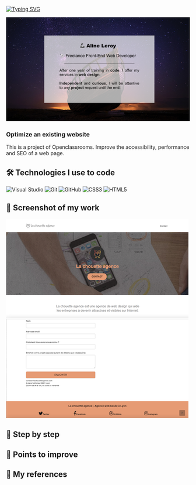 [![Typing SVG](https://readme-typing-svg.herokuapp.com?color=%23E06F26&size=24&center=true&lines=Welcome+in+my+ReadMe)](https://git.io/typing-svg)

![Cover](https://github.com/AlineAl/AlineLeroy_2_17122020/blob/main/images/Aline_github.001.png)

### Optimize an existing website

This is a project of Openclassrooms. Improve the accessibility, performance and SEO of a web page.

## 🛠 Technologies I use to code

![Visual Studio](https://img.shields.io/badge/Visual%20Studio-5C2D91.svg?style=for-the-badge&logo=visual-studio&logoColor=white) 	![Git](https://img.shields.io/badge/git-%23F05033.svg?style=for-the-badge&logo=git&logoColor=white) ![GitHub](https://img.shields.io/badge/github-%23121011.svg?style=for-the-badge&logo=github&logoColor=white) 	![CSS3](https://img.shields.io/badge/css3-%231572B6.svg?style=for-the-badge&logo=css3&logoColor=white) ![HTML5](https://img.shields.io/badge/html5-%23E34F26.svg?style=for-the-badge&logo=html5&logoColor=white)

## 🎥 Screenshot of my work

![Cover](https://github.com/AlineAl/AlineLeroy_4_22042021/blob/master/img/Capture%20d%E2%80%99e%CC%81cran%202021-10-27%20a%CC%80%2016.46.52.png)
![Cover](https://github.com/AlineAl/AlineLeroy_4_22042021/blob/master/img/Capture%20d%E2%80%99e%CC%81cran%202021-10-27%20a%CC%80%2016.47.27.png)

## 💾 Step by step

## 🔌 Points to improve

## 🧬 My references
